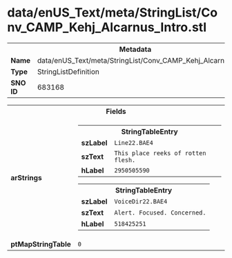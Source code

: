 <h1>data/enUS_Text/meta/StringList/Conv_CAMP_Kehj_Alcarnus_Intro.stl</h1><table><tr><th colspan="100%">Metadata</th></tr><tr><td><b>Name</b></td><td>data/enUS_Text/meta/StringList/Conv_CAMP_Kehj_Alcarnus_Intro.stl</td></tr><tr><td><b>Type</b></td><td>StringListDefinition</td></tr><tr><td><b>SNO ID</b></td><td>683168</td></tr></table>

<table><tr><th colspan="100%">Fields</th></tr><tr><td><b>arStrings</b></td><td><table><tr><th colspan="100%">StringTableEntry</th></tr><tr><td><b>szLabel</b></td><td><code>Line22.BAE4</code></td></tr><tr><td><b>szText</b></td><td><code>This place reeks of rotten flesh.</code></td></tr><tr><td><b>hLabel</b></td><td><code>2950505590</code></td></tr></table>


<table><tr><th colspan="100%">StringTableEntry</th></tr><tr><td><b>szLabel</b></td><td><code>VoiceDir22.BAE4</code></td></tr><tr><td><b>szText</b></td><td><code>Alert. Focused. Concerned.</code></td></tr><tr><td><b>hLabel</b></td><td><code>518425251</code></td></tr></table>


</td></tr><tr><td><b>ptMapStringTable</b></td><td><code>0</code></td></tr></table>

